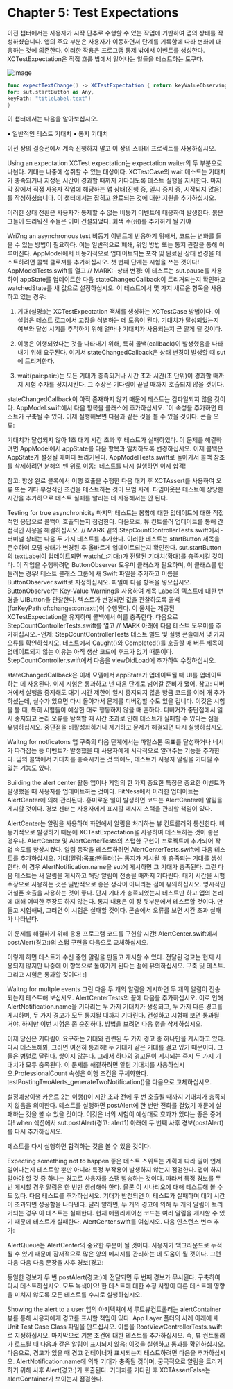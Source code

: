 # Chapter 5: Test Expectations
이전 챕터에서는 사용자가 시작 단추로 수행할 수 있는 작업에 기반하여 앱의 상태를 작성하셨습니다. 앱의 주요 부분은 사용자가 이동하면서 단계를 기록함에 따라 변화에 대응하는 것에 의존한다. 이러한 작용은 프로그램 통제 밖에서 이벤트를 생성한다. XCTestExpectation은 직접 흐름 밖에서 일어나는 일들을 테스트하는 도구다.

![image](https://user-images.githubusercontent.com/60660894/86639957-caa65a00-c014-11ea-9fd3-0562ab045dd8.png)

```swift
func expectTextChange() -> XCTestExpectation { return keyValueObservingExpectation(
for: sut.startButton as Any,
keyPath: "titleLabel.text") 
}
```

이 챕터에서는 다음을 알아보십시오.

• 일반적인 테스트 기대치
• 통지 기대치

이전 장의 결승전에서 계속 진행하지 말고 이 장의 스타터 프로젝트를 사용하십시오.


Using an expectation
XCTest expectation는 expectation waiter의 두 부분으로 나뉜다. 기대는 나중에 성취할 수 있는 대상이다. XCTestCase의 wait 메소드는 기대치가 충족되거나 지정된 시간이 경과할 때까지 기다리도록 테스트 실행을 지시한다.
마지막 장에서 직접 사용자 작업에 해당하는 앱 상태(진행 중, 일시 중지 중, 시작되지 않음)를 작성하셨습니다. 이 챕터에서는 잡히고 완료되는 것에 대한 지원을 추가하십시오.

이러한 상태 전환은 사용자가 통제할 수 없는 비동기 이벤트에 대응하여 발생한다.
붉은 그늘이 드리워진 주들은 이미 건설되었다. 회색 주(州)를 추가하게 될 거야


Wri7ng an asynchronous test
비동기 이벤트에 반응하기 위해서, 코드는 변화를 들을 수 있는 방법이 필요하다. 이는 일반적으로 폐쇄, 위임 방법 또는 통지 관찰을 통해 이루어진다.
AppModel에서 비동기적으로 업데이트되는 포착 및 완료된 상태 변경을 테스트하려면 콜백 클로져를 추가하십시오. 첫 번째 단계는 시험을 쓰는 것이다!
AppModelTests.swift를 열고 // MARK: - 상태 변경:
이 테스트는 sut.pause를 사용하여 appState를 업데이트한 다음 stateChangedCallback이 트리거되는지 확인하고 watchedState를 새 값으로 설정하십시오. 이 테스트에서 몇 가지 새로운 항목을 사용하고 있는 경우:

1. 기대(설명:)는 XCTestExpectation 객체를 생성하는 XCTestCase 방법이다. 이 설명은 테스트 로그에서 고장을 식별하는 데 도움이 된다. 기대치가 달성되었는지 여부와 달성 시기를 추적하기 위해 얼마나 기대치가 사용되는지 곧 알게 될 것이다.

2. 이행은 이행되었다는 것을 나타내기 위해, 특히 콜백(callback)이 발생했음을 나타내기 위해 요구된다. 여기서 stateChangedCallback은 상태 변경이 발생할 때 sut에 트리거한다.

3. wait(pair:pair:)는 모든 기대가 충족되거나 시간 초과 시간(초 단위)이 경과할 때까지 시험 주자를 정지시킨다. 그 주장은 기다림이 끝날 때까지 호출되지 않을 것이다.

stateChangedCallback이 아직 존재하지 않기 때문에 테스트는 컴파일되지 않을 것이다. AppModel.swift에서 다음 항목을 클래스에 추가하십시오.
`이 속성을 추가하면 테스트가 구축될 수 있다. 이제 실행해보면 다음과 같은 것을 볼 수 있을 것이다.
콘솔 오류:

기대치가 달성되지 않아 1초 대기 시간 초과 후 테스트가 실패하였다. 이 문제를 해결하려면 AppModel에서 appState를 다음 항목과 일치하도록 변경하십시오.
이제 콜백은 AppState가 설정될 때마다 트리거된다.
AppModelTests.swift로 돌아가서 콜백 참조를 삭제하려면
분해의 맨 위로 이동: 
테스트를 다시 실행하면 이제 합격!

참고: 항상 완료 블록에서 이행 호출을 수행한 다음 대기 후 XCTAssert를 사용하여 오류 또는 기타 부정적인 조건을 테스트하는 것이 모범 사례. 타임아웃은 테스트에 상당한 시간을 추가하므로 테스트 실패를 알리는 데 사용해서는 안 된다.


Testing for true asynchronicity
마지막 테스트는 봉합에 대한 업데이트에 대한 직접적인 응답으로 콜백이 호출되는지 점검한다. 다음으로, 뷰 컨트롤러 업데이트를 통해 간접적인 사용을 해결하십시오. // MARK 끝의 StepCountControllerTests.swift에서 - 터미널 상태는 다음 두 가지 테스트를 추가한다.
이러한 테스트는 startButton 제목을 준수하여 모델 상태가 변경된 후 올바르게 업데이트되는지 확인한다.
sut.startButton의 textLabel이 업데이트되면 watch(_:기대:)가 전달된 기대치(확대)를 충족시킬 것이다. 이 작업을 수행하려면 ButtonObserver 도우미 클래스가 필요하며, 이 클래스를 만들려는 경우!
테스트 클래스 그룹에 새 Swift 파일을 추가하고 이름을 ButtonObserver.swift로 지정하십시오. 파일에 다음 항목을 넣으십시오.
ButtonObserver는 Key-Value Warning을 사용하여 제목 Label의 텍스트에 대한 변경을 UIButton을 관찰한다. 텍스트가 변경되면 값을 관찰하도록 콜백(forKeyPath:of:change:context:)이 수행된다. 이 물체는 제공된 XCTestExpectation을 유지하며 콜백에서 이를 충족한다.
다음으로 StepCountControllerTests.swift를 열고 // MARK 아래에 다음 테스트 도우미를 추가하십시오. - 언제:
StepCountControllerTests 테스트 빌드 및 실행 콘솔에서 몇 가지 오류를 확인하십시오.
테스트에서 Caught()와 Completed()를 호출할 때 버튼 제목이 업데이트되지 않는 이유는 아직 생산 코드에 후크가 없기 때문이다. StepCountController.swift에서 다음을 viewDidLoad에 추가하여 수정하십시오.

stateChangedCallback은 이제 모델에서 appState가 업데이트될 때 UI를 업데이트하는 데 사용된다. 이제 시험은 통과하고 넌 다음 단계로 넘어갈 준비가 됐어.
참고: 디버거에서 실행을 중지해도 대기 시간 제한이 일시 중지되지 않음 방금 코드를 여러 개 추가하셨는데, 실수가 있으면 다시 돌아가서 문제를 디버깅할 수도 있을 겁니다. 이것은 시험을 볼 때, 특히 시험들이 예상한 대로 행동하지 않을 때 흔하다. 디버거가 중단점에서 일시 중지되고 논리 오류를 탐색할 때 시간 초과로 인해 테스트가 실패할 수 있다는 점을 유념하십시오. 중단점을 비활성화하거나 제거하고 문제가 해결되면 다시 실행하십시오.


Waitng for notficatons
앱 구축의 다음 단계에서는 마일스톤 목표를 달성하거나 네시가 따라잡는 등 이벤트가 발생했을 때 사용자에게 시각적으로 알려주는 기능을 추가한다.
임의 콜백에서 기대치를 충족시키는 것 외에도, 테스트가 사용자 알림을 기다릴 수 있는 기능도 있다.


Building the alert center
활동 앱이나 게임의 한 가지 중요한 특징은 중요한 이벤트가 발생했을 때 사용자를 업데이트하는 것이다. FitNess에서 이러한 업데이트는 AlertCenter에 의해 관리된다. 흥미로운 일이 발생하면 코드는 AlertCenter에 알림을 게시할 것이다. 경보 센터는 사용자에게 표시할 메시지 스택을 관리할 책임이 있다.

AlertCenter는 알림을 사용하여 화면에서 알림을 처리하는 뷰 컨트롤러와 통신한다. 비동기적으로 발생하기 때문에 XCTestExpectation을 사용하여 테스트하는 것이 좋은 경우다.
AlertCenter 및 AlertCenterTests의 스텁한 구현이 프로젝트에 추가되어 작업 속도를 향상시켰다.
알림 동작을 테스트하려면 AlertCenterTests.swift에 다음 테스트를 추가하십시오.
기대(알림:목표:핸들러:)는 통지가 게시될 때 충족되는 기대를 생성한다. 이 경우 AlertNotification.name을 sut에 게시하면 그 기대가 충족된다. 그런 다음 테스트는 새 알림을 게시하고 해당 알림이 전송될 때까지 기다린다.
대기 시간을 시험 주장으로 사용하는 것은 일반적으로 좋은 생각이 아니라는 점에 유의하십시오. 명시적인 어설픈 호출을 사용하는 것이 좋다. 단지 기대가 충족되었는지 테스트만 하고 앱의 논리에 대해 어떠한 주장도 하지 않는다. 통지 내용은 이 장 뒷부분에서 테스트할 것이다.
만들고 시험해봐, 그러면 이 시험은 실패할 것이다. 콘솔에서 오류를 보면 시간 초과 실패가 나타난다.

이 문제를 해결하기 위해 응용 프로그램 코드를 구현할 시간! AlertCenter.swift에서 postAlert(경고:)의 스텁 구현을 다음으로 교체하십시오.

이렇게 하면 테스트가 수신 중인 알림을 만들고 게시할 수 있다. 전달된 경고는 현재 사용되지 않지만 나중에 이 항목으로 돌아가게 된다는 점에 유의하십시오.
구축 및 테스트. 그리고 시험은 통과할 것이다! :]


Waitng for multple events
그런 다음 두 개의 알림을 게시하면 두 개의 알림이 전송되는지 테스트해 보십시오. AlertCenterTests의 끝에 다음을 추가하십시오.
이로 인해 AlertNotification.name을 기다리는 두 가지 기대치가 생성되고, 두 가지 다른 경고를 게시하며, 두 가지 경고가 모두 통지될 때까지 기다린다.
건설하고 시험해 보면 통과될 거야. 하지만 이번 시험은 좀 순진하다. 방법을 보려면 다음 행을 삭제하십시오.

이제 당신은 기다림이 요구하는 기대와 관련된 두 가지 경고 중 하나만을 게시하고 있다.
다시 테스트해봐, 그러면 여전히 통과해! 두 기대가 같은 기대를 걸고 있기 때문이다. 그들은 병렬로 달린다. 쌓이지 않는다. 그래서 하나의 경고문이 게시되는 즉시 두 가지 기대치가 모두 충족된다.
이 문제를 해결하려면 알림 기대치를 사용하십시오.ProfessionalCount 속성은 이행 조건을 구체화한다. testPostingTwoAlerts_generateTwoNotification()을 다음으로 교체하십시오.

설정예상이행 카운트 2는 이행()이 시간 초과 전에 두 번 호출될 때까지 기대치가 충족되지 않음을 의미한다.
테스트를 실행하면 postAlert에 한 번만 전화를 걸었기 때문에 실패하는 것을 볼 수 있을 것이다. 이것은 너의 시험이 예상대로 효과가 있다는 좋은 증거다!
when 섹션에서 sut.postAlert(경고: alert1) 아래에 두 번째 사후 경보(postAlert)를 다시 추가하십시오.



테스트를 다시 실행하면 합격하는 것을 볼 수 있을 것이다.




Expecting something not to happen
좋은 테스트 스위트는 계획에 따라 일이 언제 일어나는지 테스트할 뿐만 아니라 특정 부작용이 발생하지 않는지 점검한다. 앱이 하지 말아야 할 것 중 하나는 경고로 사용자를 스팸 발송하는 것이다. 따라서 특정 경보를 두 번 게시할 경우 알림은 한 번만 생성해야 한다.
물론 이 시나리오에 대해 테스트해 볼 수도 있다. 다음 테스트를 추가하십시오.
기대가 반전되면 이 테스트가 실패하며 대기 시간이 초과되면 성공함을 나타낸다. 달리 말하면, 두 개의 경고에 의해 두 개의 알림이 트리거되는 경우 이 테스트는 실패한다.
현재 애플리케이션 코드는 여러 알림을 게시할 수 있기 때문에 테스트가 실패한다.
AlertCenter.swift를 여십시오. 다음 인스턴스 변수 추가: 

AlertQueue는 AlertCenter의 중요한 부분이 될 것이다. 사용자가 백그라운드로 누적될 수 있기 때문에 잠재적으로 많은 양의 메시지를 관리하는 데 도움이 될 것이다.
그런 다음 다음 다음 문장을 사후 경보(경고:

동일한 경보가 두 번 postAlert(경고:)에 전달되면 두 번째 경보가 무시된다.
구축하여 다시 테스트하십시오. 모두 녹색이요!
한 테스트에 대한 수정 사항이 다른 테스트에 영향을 미치지 않도록 모든 테스트를 수시로 실행하십시오.


Showing the alert to a user
앱의 아키텍처에서 루트뷰컨트롤러는 alertContainer 뷰를 통해 사용자에게 경고를 표시할 책임이 있다.
App Layer 폴더의 사례 아래에 새 Unit Test Case Class 파일을 만드십시오. 이름을 RootViewControllerTests.swift로 지정하십시오.
마지막으로 기본 조건에 대한 테스트를 추가하십시오. 즉, 뷰 컨트롤러가 로드될 때 다음과 같은 알림이 표시되지 않음:
이것을 실행하고 통과를 확인하십시오.
다음으로, 경고가 있을 때 경고 컨테이너가 표시되는지 테스트하려면 다음을 추가하십시오.
AlertNotification.name에 의해 기대가 충족될 것이며, 궁극적으로 알림을 트리거하기 위해 사후 Alert(경고:)가 호출된다. 기대치를 기다린 후 XCTAssertFalse는 alertContainer가 보이는지 점검한다.
